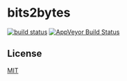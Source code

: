 # bits2bytes

[![build status](http://img.shields.io/travis/chiefbiiko/bits2bytes.svg?style=flat)](http://travis-ci.org/chiefbiiko/bits2bytes) [![AppVeyor Build Status](https://ci.appveyor.com/api/projects/status/github/chiefbiiko/bits2bytes?branch=master&svg=true)](https://ci.appveyor.com/project/chiefbiiko/bits2bytes)

## License

[MIT](./license.md)
